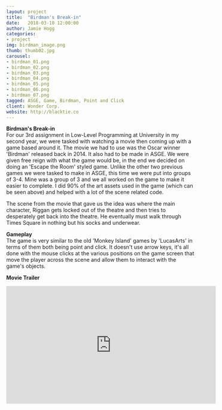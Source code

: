 ```yaml
---
layout: project
title:  "Birdman's Break-in"
date:   2018-03-10 12:00:00
author: Jamie Hogg
categories:
- project
img: birdman_image.png
thumb: thumb02.jpg
carousel:
- birdman_01.png
- birdman_02.png
- birdman_03.png
- birdman_04.png
- birdman_05.png
- birdman_06.png
- birdman_07.png
tagged: ASGE, Game, Birdman, Point and Click
client: Wonder Corp.
website: http://blacktie.co
---
```

<B>Birdman's Break-in</B><BR>
For our 3rd assignment in Low-Level Programming at University in my second year, we were tasked with watching a movie then coming up with a game based around it. The movie we had to use was the Oscar winner 'Birdman' released back in 2014. It also had to be made in ASGE. We were given free reign with what the game would be, in the end we decided on doing an 'Escape the Room' styled game. Unlike the other two previous games we were tasked to make in ASGE, this time we were put into groups of 3-4. Mine was a group of 3 and we all worked on the game to make it easier to complete. I did 90% of the art assets used in the game (which can be seen above) and helped with a lot of the scene related code.

The scene from the movie that gave us the idea was where the main character, Riggan gets locked out of the theatre and then tries to desperately get back into the theatre. He eventually must walk through Times Square in nothing but his socks and underwear.
  
<B>Gameplay</B><BR>
The game is very similar to the old 'Monkey Island' games by 'LucasArts' in terms of them both being point and click. It doesn't use arrow keys, it's all done with the mouse clicks at the various positions on the game screen that move the player across the scene and allow them to interact with the game's objects.
  
<B>Movie Trailer</B><BR>
<iframe width="560" height="315" src="https://www.youtube.com/embed/uJfLoE6hanc" frameborder="0" allow="accelerometer; autoplay; encrypted-media; gyroscope; picture-in-picture" allowfullscreen></iframe>
